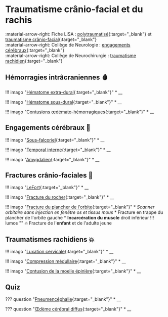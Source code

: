 # Traumatisme crânio-facial et du rachis

:material-arrow-right: Fiche LiSA : [polytraumatisé](https://livret.uness.fr/lisa/Prise_en_charge_imm%C3%A9diate_pr%C3%A9-hospitali%C3%A8re_et_%C3%A0_l%E2%80%99arriv%C3%A9e_%C3%A0_l%E2%80%99h%C3%B4pital,_%C3%A9valuation_des_complications_chez_:_un_br%C3%BBl%C3%A9,_un_polytraumatis%C3%A9,_un_traumatis%C3%A9_thoracique,_un_traumatis%C3%A9_abdominal,_un_traumatis%C3%A9_des_membres_et/ou_du_...){:target="_blank"} et [traumatisme crânio-facial](https://livret.uness.fr/lisa/Orientation_diagnostique_et_conduite_%C3%A0_tenir_devant_un_traumatisme_cr%C3%A2nio-facial_et_oculaire){:target="_blank"}  
:material-arrow-right: Collège de Neurologie : [engagements cérébraux](https://www.cen-neurologie.fr/fr/deuxieme-cycle/comas-non-traumatiques-ladulte){:target="_blank"}  
:material-arrow-right: Collège de Neurochirurgie : [traumatisme rachidien](https://campus.neurochirurgie.fr/article1714.html){:target="_blank"}


## Hémorragies intrâcraniennes :drop_of_blood:

!!! imago "[Hématome extra-dural](){:target="_blank"}"
    * __

!!! imago "[Hématome sous-dural](){:target="_blank"}"
    * __

!!! imago "[Contusions œdémato-hémorragiques](){:target="_blank"}"
    * __


## Engagements cérébraux :brain:

!!! imago "[Sous-falcoriel](){:target="_blank"}"
    * __

!!! imago "[Temporal interne](){:target="_blank"}"
    * __

!!! imago "[Amygdalien](){:target="_blank"}"
    * __


## Fractures crânio-faciales :bone:

!!! imago "[LeFort](){:target="_blank"}"
    * __

!!! imago "[Fracture du rocher](){:target="_blank"}"
    * __

!!! imago "[Fracture du plancher de l'orbite](https://radiopaedia.org/cases/180670/studies/144502){:target="_blank"}"
    * _Scanner orbitaire sans injection en fenêtre os et tissus mous_
    * Fracture en trappe du plancher de l'orbite gauche
    * **Incarcération du muscle** droit inférieur
    !!! lumos ""
        :fire: Fracture de l'**enfant** et de l'adulte jeune


## Traumatismes rachidiens :boom:

!!! imago "[Luxation cervicale](){:target="_blank"}"
    * __

!!! imago "[Compression médullaire](){:target="_blank"}"
    * __

!!! imago "[Contusion de la moelle épinière](){:target="_blank"}"
    * __


## Quiz

??? question "[Pneumencéphalie](){:target="_blank"}"
    * __

??? question "[Œdème cérébral diffus](){:target="_blank"}"
    * __